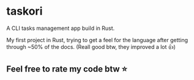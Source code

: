 # taskori

A CLI tasks management app build in Rust.

My first project in Rust, trying to get a feel for the language after getting through ~50% of the docs. (Reall good btw, they improved a lot 👍)

## Feel free to rate my code btw ⭐
